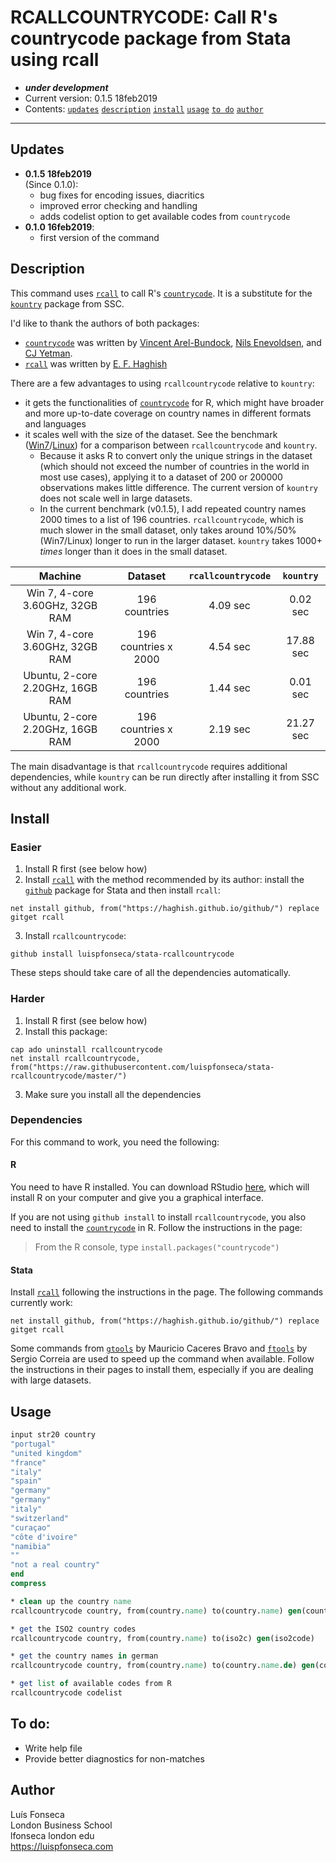 # RCALLCOUNTRYCODE: Call R's countrycode package from Stata using rcall
- ***under development*** 
- Current version: 0.1.5 18feb2019
- Contents: [`updates`](#updates) [`description`](#description) [`install`](#install) [`usage`](#usage) [`to do`](#to-do) [`author`](#author)

-----------

## Updates
* **0.1.5 18feb2019**  
(Since 0.1.0):
	- bug fixes for encoding issues, diacritics
	- improved error checking and handling
	- adds codelist option to get available codes from `countrycode`
* **0.1.0 16feb2019**:
	- first version of the command

## Description
This command uses [`rcall`](https://github.com/haghish/rcall) to call R's [`countrycode`](https://github.com/vincentarelbundock/countrycode). It is a substitute for the [`kountry`](http://fmwww.bc.edu/repec/bocode/k/kountry.html) package from SSC.

I'd like to thank the authors of both packages:
* [`countrycode`](https://github.com/vincentarelbundock/countrycode) was written by [Vincent Arel-Bundock](http://arelbundock.com/), [Nils Enevoldsen](https://nilsenevoldsen.com/), and [CJ Yetman](cjyetman.com).
* [`rcall`](https://github.com/haghish) was written by [E. F. Haghish](http://www.haghish.com/)

There are a few advantages to using `rcallcountrycode` relative to `kountry`:

* it gets the functionalities of [`countrycode`](https://github.com/vincentarelbundock/countrycode) for R, which might have broader and more up-to-date coverage on country names in different formats and languages
* it scales well with the size of the dataset. See the benchmark ([Win7](benchmark/benchmark.log)/[Linux](benchmark/benchmark_linux.log)) for a comparison between `rcallcountrycode` and `kountry`. 
	* Because it asks R to convert only the unique strings in the dataset (which should not exceed the number of countries in the world in most use cases), applying it to a dataset of 200 or 200000 observations makes little difference. The current version of `kountry` does not scale well in large datasets. 
	* In the current benchmark (v0.1.5), I add repeated country names 2000 times to a list of 196 countries.  `rcallcountrycode`, which is much slower in the small dataset, only takes around 10%/50% (Win7/Linux) longer to run in the larger dataset. `kountry` takes 1000+ *times* longer than it does in the small dataset. 

|              Machine             |        Dataset       | `rcallcountrycode` | `kountry` |
|:--------------------------------:|:--------------------:|:------------------:|:---------:|
|  Win 7, 4-core 3.60GHz, 32GB RAM |     196 countries    |      4.09 sec      |  0.02 sec |
|  Win 7, 4-core 3.60GHz, 32GB RAM | 196 countries x 2000 |      4.54 sec      | 17.88 sec |
| Ubuntu, 2-core 2.20GHz, 16GB RAM |     196 countries    |      1.44 sec      |  0.01 sec |
| Ubuntu, 2-core 2.20GHz, 16GB RAM | 196 countries x 2000 |      2.19 sec      | 21.27 sec |

The main disadvantage is that `rcallcountrycode` requires additional dependencies, while `kountry` can be run directly after installing it from SSC without any additional work.

## Install

### Easier
1. Install R first (see below how)
2. Install [`rcall`](https://github.com/haghish/rcall) with the method recommended by its author: install the [`github`](https://github.com/haghish/github) package for Stata and then install `rcall`:
```
net install github, from("https://haghish.github.io/github/") replace
gitget rcall
```
3. Install `rcallcountrycode`:
```
github install luispfonseca/stata-rcallcountrycode
```
These steps should take care of all the dependencies automatically.

### Harder
1. Install R first (see below how)
2. Install this package:
```
cap ado uninstall rcallcountrycode
net install rcallcountrycode, from("https://raw.githubusercontent.com/luispfonseca/stata-rcallcountrycode/master/")
```
3. Make sure you install all the dependencies

### Dependencies
For this command to work, you need the following:

#### R
You need to have R installed. You can download RStudio [here](https://www.rstudio.com/products/rstudio/download/), which will install R on your computer and give you a graphical interface. 

If you are not using `github install` to install `rcallcountrycode`, you also need to install the [`countrycode`](https://github.com/vincentarelbundock/countrycode) in R. Follow the instructions in the page:

> From the R console, type `install.packages("countrycode")`

#### Stata
Install [`rcall`](https://github.com/haghish/rcall) following the instructions in the page. The following commands currently work:
```
net install github, from("https://haghish.github.io/github/") replace
gitget rcall
```

Some commands from [`gtools`](https://github.com/mcaceresb/stata-gtools) by Mauricio Caceres Bravo and [`ftools`](https://github.com/sergiocorreia/ftools) by Sergio Correia are used to speed up the command when available. Follow the instructions in their pages to install them, especially if you are dealing with large datasets.

## Usage
``` stata
input str20 country
"portugal"
"united kingdom"
"france"
"italy"
"spain"
"germany"
"germany"
"italy"
"switzerland"
"curaçao"
"côte d'ivoire"
"namibia"
""
"not a real country"
end
compress

* clean up the country name
rcallcountrycode country, from(country.name) to(country.name) gen(countryname_en) marker

* get the ISO2 country codes
rcallcountrycode country, from(country.name) to(iso2c) gen(iso2code)

* get the country names in german
rcallcountrycode country, from(country.name) to(country.name.de) gen(countryname_de)

* get list of available codes from R
rcallcountrycode codelist
```

## To do:
* Write help file
* Provide better diagnostics for non-matches

## Author
Luís Fonseca
<br>London Business School
<br>lfonseca london edu
<br>https://luispfonseca.com
